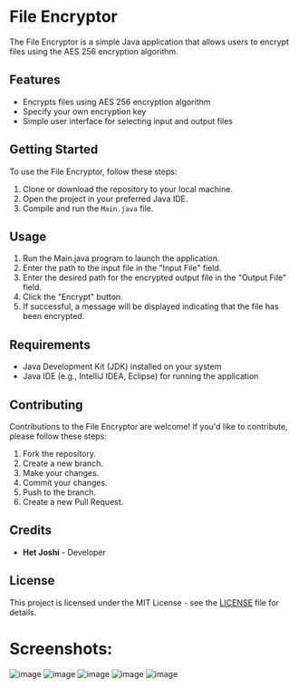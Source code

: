 # File Encryptor

The File Encryptor is a simple Java application that allows users to encrypt files using the AES 256 encryption algorithm.

## Features

- Encrypts files using AES 256 encryption algorithm
- Specify your own encryption key
- Simple user interface for selecting input and output files

## Getting Started

To use the File Encryptor, follow these steps:

1. Clone or download the repository to your local machine.
2. Open the project in your preferred Java IDE.
3. Compile and run the `Main.java` file.

## Usage

1. Run the Main.java program to launch the application.
2. Enter the path to the input file in the "Input File" field.
3. Enter the desired path for the encrypted output file in the "Output File" field.
4. Click the "Encrypt" button.
5. If successful, a message will be displayed indicating that the file has been encrypted.

## Requirements

- Java Development Kit (JDK) installed on your system
- Java IDE (e.g., IntelliJ IDEA, Eclipse) for running the application

## Contributing

Contributions to the File Encryptor are welcome! If you'd like to contribute, please follow these steps:

1. Fork the repository.
2. Create a new branch.
3. Make your changes.
4. Commit your changes.
5. Push to the branch.
6. Create a new Pull Request.

## Credits

- **Het Joshi** - Developer

## License

This project is licensed under the MIT License - see the [LICENSE](LICENSE) file for details.

# Screenshots:
![image](https://github.com/Het-Joshi/FileEncryptor/assets/96608251/04a3a554-b384-4707-baa2-c811371ef9cb)
![image](https://github.com/Het-Joshi/FileEncryptor/assets/96608251/23cd0b9e-2982-4d58-a996-c2828c726571)
![image](https://github.com/Het-Joshi/FileEncryptor/assets/96608251/f04df331-07aa-4b96-8b9e-7d2a0697e6bc)
![image](https://github.com/Het-Joshi/FileEncryptor/assets/96608251/bad9d846-b7d4-4e79-887f-ba1dcfd3a9d2)
![image](https://github.com/Het-Joshi/FileEncryptor/assets/96608251/8ad15805-289f-4a78-ba80-b2a2419bfeea)

